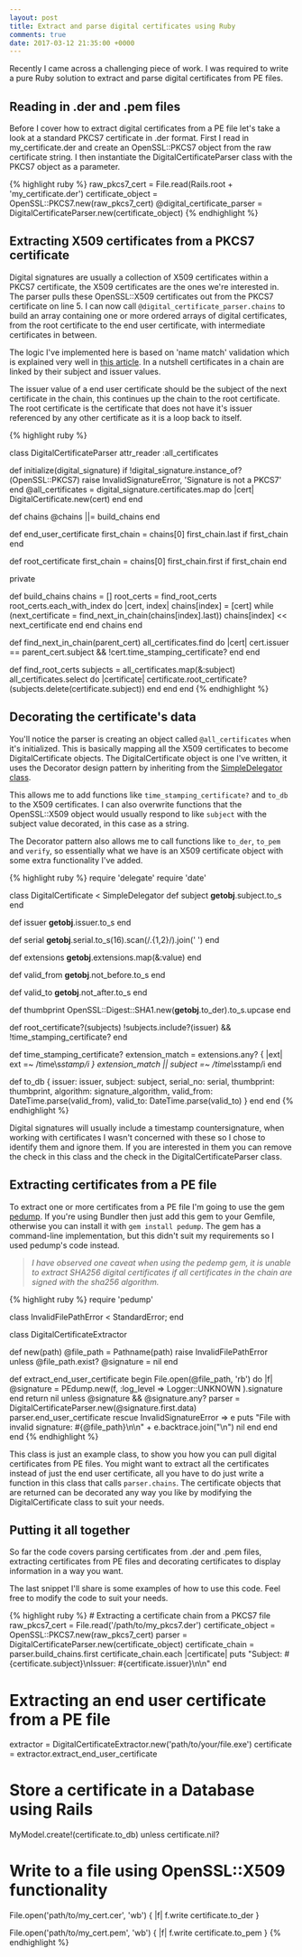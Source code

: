 ```yaml
---
layout: post
title: Extract and parse digital certificates using Ruby
comments: true
date: 2017-03-12 21:35:00 +0000
---
```

<div class="message">
    Recently I came across a challenging piece of work. 
    I was required to write a pure Ruby solution to extract and parse digital certificates from PE files. 
</div>

## Reading in .der and .pem files

Before I cover how to extract digital certificates from a PE file let's take a look at a standard PKCS7 certificate in .der format. 
First I read in my_certificate.der and create an OpenSSL::PKCS7 object from the raw certificate string.
I then instantiate the DigitalCertificateParser class with the PKCS7 object as a parameter.

<div class = "block-code">
{% highlight ruby %}
raw_pkcs7_cert = File.read(Rails.root + 'my_certificate.der')
certificate_object = OpenSSL::PKCS7.new(raw_pkcs7_cert)
@digital_certificate_parser = DigitalCertificateParser.new(certificate_object) 
{% endhighlight %}
</div>

## Extracting X509 certificates from a PKCS7 certificate

Digital signatures are usually a collection of X509 certificates within a PKCS7 certificate, the X509 certificates are the ones we're interested in.
The parser pulls these OpenSSL::X509 certificates out from the PKCS7 certificate on line 5. 
I can now call `@digital_certificate_parser.chains` to build an array containing one or more ordered arrays of digital certificates, 
from the root certificate to the end user certificate, with intermediate certificates in between.

The logic I've implemented here is based on 'name match' validation which is explained very well in [this article](https://sites.google.com/site/ddmwsst/digital-certificates). 
In a nutshell certificates in a chain are linked by their subject and issuer values. 

The issuer value of a end user certificate should be the subject of the next certificate in the chain, this continues up the chain to the root certificate.
The root certificate is the certificate that does not have it's issuer referenced by any other certificate as it is a loop back to itself. 

<div class = "block-code">
{% highlight ruby %}

class DigitalCertificateParser
  attr_reader :all_certificates

  def initialize(digital_signature)
    if !digital_signature.instance_of?(OpenSSL::PKCS7)
      raise InvalidSignatureError, 'Signature is not a PKCS7'
    end
    @all_certificates = digital_signature.certificates.map do |cert| 
      DigitalCertificate.new(cert) 
    end
  end

  def chains
    @chains ||= build_chains
  end

  def end_user_certificate
    first_chain = chains[0]
    first_chain.last if first_chain
  end

  def root_certificate
    first_chain = chains[0]
    first_chain.first if first_chain
  end

  private

  def build_chains
    chains = []
    root_certs = find_root_certs
    root_certs.each_with_index do |cert, index|
      chains[index] = [cert]
      while (next_certificate = find_next_in_chain(chains[index].last))
        chains[index] << next_certificate
      end
    end
    chains
  end

  def find_next_in_chain(parent_cert)
    all_certificates.find do |cert| 
      cert.issuer == parent_cert.subject && !cert.time_stamping_certificate?
    end
  end

  def find_root_certs
    subjects = all_certificates.map(&:subject)
    all_certificates.select do |certificate| 
      certificate.root_certificate?(subjects.delete(certificate.subject))
    end
  end
end
{% endhighlight %}
</div>

## Decorating the certificate's data

You'll notice the parser is creating an object called `@all_certificates` when it's initialized.
This is basically mapping all the X509 certificates to become DigitalCertificate objects.
The DigitalCertificate object is one I've written, it uses the Decorator design pattern by inheriting from the [SimpleDelegator class](https://ruby-doc.org/stdlib-2.1.0/libdoc/delegate/rdoc/SimpleDelegator.html).

This allows me to add functions like `time_stamping_certificate?` and `to_db` to the X509 certificates.
I can also overwrite functions that the OpenSSL::X509 object would usually respond to like `subject` with the subject value decorated, in this case as a string.

The Decorator pattern also allows me to call functions like `to_der`, `to_pem` and `verify`, so essentially what we have is an X509 certificate object with some extra functionality I've added. 
 
<div class="block-code">
{% highlight ruby %}
require 'delegate'
require 'date'

class DigitalCertificate < SimpleDelegator
  def subject
    __getobj__.subject.to_s
  end

  def issuer
    __getobj__.issuer.to_s
  end

  def serial
    __getobj__.serial.to_s(16).scan(/.{1,2}/).join(' ')
  end

  def extensions
    __getobj__.extensions.map(&:value)
  end

  def valid_from
    __getobj__.not_before.to_s
  end

  def valid_to
    __getobj__.not_after.to_s
  end

  def thumbprint
    OpenSSL::Digest::SHA1.new(__getobj__.to_der).to_s.upcase
  end

  def root_certificate?(subjects)
    !subjects.include?(issuer) && !time_stamping_certificate?
  end

  def time_stamping_certificate?
    extension_match = extensions.any? { |ext| ext =~ /time\s*stamp/i }
    extension_match || subject =~ /time\s*stamp/i
  end

  def to_db
    { issuer: issuer, subject: subject, serial_no: serial, 
      thumbprint: thumbprint, algorithm: signature_algorithm, 
      valid_from: DateTime.parse(valid_from), 
      valid_to: DateTime.parse(valid_to) 
    }
  end
end
{% endhighlight %}
</div>

Digital signatures will usually include a timestamp countersignature, when working with certificates I wasn't concerned with these so I chose to identify them and ignore them. 
If you are interested in them you can remove the check in this class and the check in the DigitalCertificateParser class.

## Extracting certificates from a PE file

To extract one or more certificates from a PE file I'm going to use the gem [pedump](https://github.com/zed-0xff/pedump). 
If you're using Bundler then just add this gem to your Gemfile, otherwise you can install it with `gem install pedump`. 
The gem has a command-line implementation, but this didn't suit my requirements so I used pedump's code instead.

>*I have observed one caveat when using the pedemp gem, it is unable to extract SHA256 digital certificates if all certificates in the chain are signed with the sha256 algorithm.*

<div class="block-code">
{% highlight ruby %}
require 'pedump'

class InvalidFilePathError < StandardError; end

class DigitalCertificateExtractor

  def new(path)
    @file_path = Pathname(path)
    raise InvalidFilePathError unless @file_path.exist?
    @signature = nil
  end
  
  def extract_end_user_certificate
    begin
      File.open(@file_path, 'rb') do |f| 
        @signature = PEdump.new(f, :log_level => Logger::UNKNOWN ).signature 
      end
      return nil unless @signature && @signature.any?
      parser = DigitalCertificateParser.new(@signature.first.data)
      parser.end_user_certificate
    rescue InvalidSignatureError => e
      puts "File with invalid signature: #{@file_path}\n\n" + e.backtrace.join("\n")
      nil
    end
  end
end
{% endhighlight %}
</div>

This class is just an example class, to show you how you can pull digital certificates from PE files.
You might want to extract all the certificates instead of just the end user certificate, all you have to do just write a function in this class that calls `parser.chains`.
The certificate objects that are returned can be decorated any way you like by modifying the DigitalCertificate class to suit your needs. 

## Putting it all together

So far the code covers parsing certificates from .der and .pem files, 
extracting certificates from PE files and decorating certificates to display information in a way you want.

The last snippet I'll share is some examples of how to use this code.
Feel free to modify the code to suit your needs. 

<div class="block-code">
{% highlight ruby %}
# Extracting a certificate chain from a PKCS7 file
raw_pkcs7_cert = File.read('/path/to/my_pkcs7.der')
certificate_object = OpenSSL::PKCS7.new(raw_pkcs7_cert)
parser = DigitalCertificateParser.new(certificate_object)
certificate_chain = parser.build_chains.first
certificate_chain.each |certificate|
  puts "Subject: #{certificate.subject}\nIssuer: #{certificate.issuer}\n\n"
end

# Extracting an end user certificate from a PE file
extractor = DigitalCertificateExtractor.new('path/to/your/file.exe')
certificate = extractor.extract_end_user_certificate

# Store a certificate in a Database using Rails
MyModel.create!(certificate.to_db) unless certificate.nil?

# Write to a file using OpenSSL::X509 functionality
File.open('path/to/my_cert.cer', 'wb') { |f| f.write certificate.to_der }

File.open('path/to/my_cert.pem', 'wb') { |f| f.write certificate.to_pem }
{% endhighlight %}
</div>
